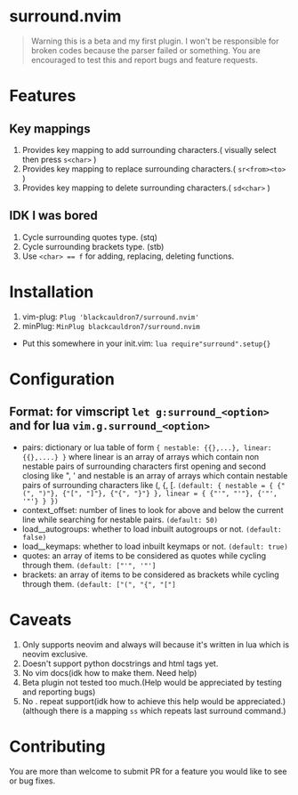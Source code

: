 # surround.nvim

> Warning this is a beta and my first plugin. I won't be responsible for broken codes because the parser failed or something. You are encouraged to test this and report bugs and
feature requests.

# Features
## Key mappings

1. Provides key mapping to add surrounding characters.( visually select then press `s<char>` )
2. Provides key mapping to replace surrounding characters.( `sr<from><to>` )
3. Provides key mapping to delete surrounding characters.( `sd<char>` )

## IDK I was bored

1. Cycle surrounding quotes type. (stq)
1. Cycle surrounding brackets type. (stb)
1. Use `<char> == f` for adding, replacing, deleting functions.

# Installation

1. vim-plug: `Plug 'blackcauldron7/surround.nvim'`
1. minPlug:  `MinPlug blackcauldron7/surround.nvim`

- Put this somewhere in your init.vim: `lua require"surround".setup{}`

# Configuration

## Format: for **vimscript** `let g:surround_<option>` and for **lua** `vim.g.surround_<option>`

- pairs: dictionary or lua table of form `{ nestable: {{},...}, linear: {{},....} }` where linear is an array of arrays which contain non nestable pairs of surrounding characters first opening and second closing like ", ' and nestable is an array of arrays which contain nestable pairs of surrounding characters like (, {, [. `(default: { nestable = { {"(", ")"}, {"[", "]"}, {"{", "}"} }, linear = { {"'", "'"}, {'"', '"'} } })`
- context\_offset: number of lines to look for above and below the current line while searching for nestable pairs. `(default: 50)`
- load_\_autogroups: whether to load inbuilt autogroups or not. `(default: false)`
- load_\_keymaps: whether to load inbuilt keymaps or not. `(default: true)`
- quotes: an array of items to be considered as quotes while cycling through them. `(default: ["'", '"']`
- brackets: an array of items to be considered as brackets while cycling through them. `(default: ["(", "{", "["]`

# Caveats

1. Only supports neovim and always will because it's written in lua which is neovim exclusive.
1. Doesn't support python docstrings and html tags yet.
1. No vim docs(idk how to make them. Need help)
2. Beta plugin not tested too much.(Help would be appreciated by testing and reporting bugs)
1. No . repeat support(idk how to achieve this help would be appreciated.) (although there is a mapping `ss` which repeats last surround command.)


# Contributing
You are more than welcome to submit PR for a feature you would like to see or bug fixes.

